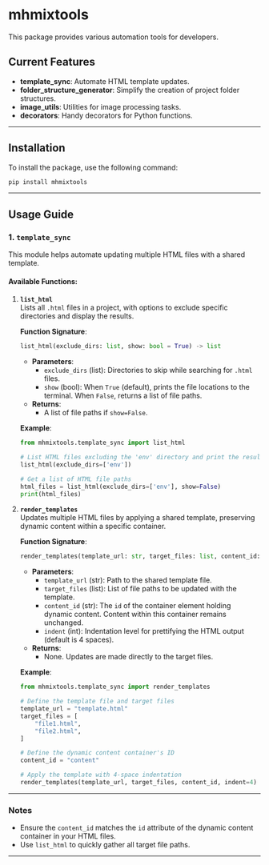 
# mhmixtools

This package provides various automation tools for developers.

## Current Features
- **template_sync**: Automate HTML template updates.
- **folder_structure_generator**: Simplify the creation of project folder structures.
- **image_utils**: Utilities for image processing tasks.
- **decorators**: Handy decorators for Python functions.

---

## Installation
To install the package, use the following command:

```bash
pip install mhmixtools
```

---

## Usage Guide

### 1. `template_sync`

This module helps automate updating multiple HTML files with a shared template.  

#### Available Functions:
1. **`list_html`**  
   Lists all `.html` files in a project, with options to exclude specific directories and display the results.

   **Function Signature**:
   ```python
   list_html(exclude_dirs: list, show: bool = True) -> list
   ```
   - **Parameters**:
     - `exclude_dirs` (list): Directories to skip while searching for `.html` files.
     - `show` (bool): When `True` (default), prints the file locations to the terminal. When `False`, returns a list of file paths.
   - **Returns**:
     - A list of file paths if `show=False`.

   **Example**:
   ```python
   from mhmixtools.template_sync import list_html

   # List HTML files excluding the 'env' directory and print the results
   list_html(exclude_dirs=['env'])

   # Get a list of HTML file paths
   html_files = list_html(exclude_dirs=['env'], show=False)
   print(html_files)
   ```

2. **`render_templates`**  
   Updates multiple HTML files by applying a shared template, preserving dynamic content within a specific container.

   **Function Signature**:
   ```python
   render_templates(template_url: str, target_files: list, content_id: str, indent: int = 4)
   ```
   - **Parameters**:
     - `template_url` (str): Path to the shared template file.
     - `target_files` (list): List of file paths to be updated with the template.
     - `content_id` (str): The `id` of the container element holding dynamic content. Content within this container remains unchanged.
     - `indent` (int): Indentation level for prettifying the HTML output (default is 4 spaces).
   - **Returns**:
     - None. Updates are made directly to the target files.

   **Example**:
   ```python
   from mhmixtools.template_sync import render_templates

   # Define the template file and target files
   template_url = "template.html"
   target_files = [
       "file1.html",
       "file2.html",
   ]

   # Define the dynamic content container's ID
   content_id = "content"

   # Apply the template with 4-space indentation
   render_templates(template_url, target_files, content_id, indent=4)
   ```

---

### Notes
- Ensure the `content_id` matches the `id` attribute of the dynamic content container in your HTML files.
- Use `list_html` to quickly gather all target file paths.

---

